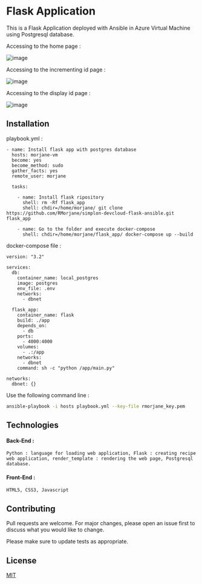 # Flask Application

This is a Flask Application deployed with Ansible in Azure Virtual Machine using Postgresql database.

Accessing to the home page : 

![image](https://user-images.githubusercontent.com/71873995/112757576-9c293e80-8fea-11eb-9a40-2d8d40e6cb0a.png)

Accessing to the incrementing id page : 

![image](https://user-images.githubusercontent.com/71873995/112757615-c7ac2900-8fea-11eb-91e0-6141da15b94b.png)

Accessing to the display id page : 

![image](https://user-images.githubusercontent.com/71873995/112757643-edd1c900-8fea-11eb-8d5b-e30fbad6afbb.png)


## Installation

playbook.yml :
```
- name: Install flask app with postgres database
  hosts: morjane-vm
  become: yes
  become_method: sudo
  gather_facts: yes
  remote_user: morjane

  tasks:

    - name: Install flask ripository
      shell: rm -Rf flask_app
      shell: chdir=/home/morjane/ git clone https://github.com/RMorjane/simplon-devcloud-flask-ansible.git flask_app

    - name: Go to the folder and execute docker-compose
      shell: chdir=/home/morjane/flask_app/ docker-compose up --build
```

docker-compose file : 
```
version: "3.2"

services:
  db:
    container_name: local_postgres
    image: postgres
    env_file: .env
    networks:
      - dbnet

  flask_app:
    container_name: flask
    build: ./app
    depends_on:
      - db
    ports:
      - 4000:4000
    volumes:
      - .:/app
    networks:
      - dbnet
    command: sh -c "python /app/main.py"

networks:
  dbnet: {}
```

Use the following command line :

```bash
ansible-playbook -i hosts playbook.yml --key-file rmorjane_key.pem
```

## Technologies

#### Back-End :
``
Python : language for loading web application,
Flask : creating recipe web application,
render_template : rendering the web page,
Postgresql database.
``
#### Front-End :
``
HTML5,
CSS3,
Javascript
``


## Contributing
Pull requests are welcome. For major changes, please open an issue first to discuss what you would like to change.

Please make sure to update tests as appropriate.

## License
[MIT](https://choosealicense.com/licenses/mit/)
